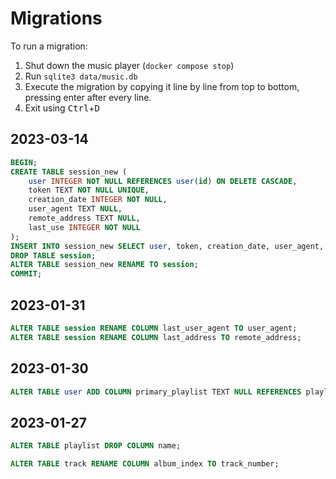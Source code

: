 # Migrations

To run a migration:
1. Shut down the music player (`docker compose stop`)
2. Run `sqlite3 data/music.db`
3. Execute the migration by copying it line by line from top to bottom, pressing enter after every line.
4. Exit using <kbd>Ctrl</kbd>+<kbd>D</kbd>

## 2023-03-14
```sql
BEGIN;
CREATE TABLE session_new (
    user INTEGER NOT NULL REFERENCES user(id) ON DELETE CASCADE,
    token TEXT NOT NULL UNIQUE,
    creation_date INTEGER NOT NULL,
    user_agent TEXT NULL,
    remote_address TEXT NULL,
    last_use INTEGER NOT NULL
);
INSERT INTO session_new SELECT user, token, creation_date, user_agent, remote_address, strftime('%s', 'now') FROM session;
DROP TABLE session;
ALTER TABLE session_new RENAME TO session;
COMMIT;
```

## 2023-01-31
```sql
ALTER TABLE session RENAME COLUMN last_user_agent TO user_agent;
ALTER TABLE session RENAME COLUMN last_address TO remote_address;
```

## 2023-01-30
```sql
ALTER TABLE user ADD COLUMN primary_playlist TEXT NULL REFERENCES playlist(path) ON DELETE SET NULL;
```

## 2023-01-27
```sql
ALTER TABLE playlist DROP COLUMN name;
```

```sql
ALTER TABLE track RENAME COLUMN album_index TO track_number;
```
